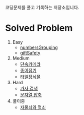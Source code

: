코딩문제를 풀고 기록하는 저장소입니다.

# Solved Problem

1. Easy
   * [numbersGrouping](problem/1.numbersGrouping.md)
   * [giftSafety](problem/2.giftSafety.md)
2. Medium
   * [단속카메라](problem/3.단속카메라.md)
   * [종이접기](problem/4.종이접기.md)
   * [타일장식물](problem/5.타일장식물.md)
3. Hard
   * [가사 검색](problem/7.가사검색.md)
   * [문자열 압축](problem/8.문자열압축.md)
4. 풀이중
   * [자물쇠와 열쇠](problem/6.자물쇠와열쇠.md)

